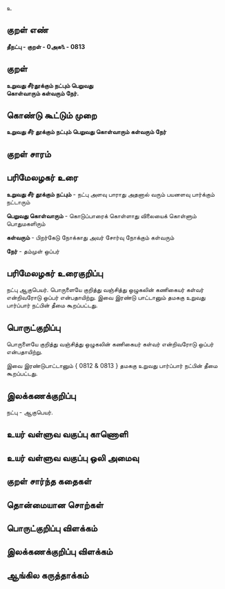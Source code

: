 உ

## குறள் எண் 

**தீநட்பு - குறள் - 0அக௩ - 0813**

## குறள் 

**உறுவது சீர்தூக்கும் நட்பும் பெறுவது  
கொள்வாரும் கள்வரும் நேர்.**

## கொண்டு கூட்டும் முறை

**உறுவது சீர் தூக்கும் நட்பும் பெறுவது கொள்வாரும் கள்வரும் நேர்**

## குறள் சாரம் 


## பரிமேலழகர் உரை

**உறுவது சீர் தூக்கும் நட்பும்** - நட்பு அளவு பாராது அதனால் வரும் பயனளவு பார்க்கும் நட்டாரும் 

**பெறுவது கொள்வாரும்** - கொடுப்பாரைக் கொள்ளாது விலையைக் கொள்ளும் பொதுமகளிரும் 

**கள்வரும்** - பிறர்கேடு நோக்காது அவர் சோர்வு நோக்கும் கள்வரும்

**நேர்** - தம்முள் ஒப்பர்

## பரிமேலழகர் உரைகுறிப்பு   

நட்பு ஆகுபெயர். பொருளையே குறித்து வஞ்சித்து ஒழுகலின் கணிகையர் கள்வர் என்றிவரோடு ஒப்பர் என்பதாயிற்று. இவை இரண்டு பாட்டானும் தமககு உறுவது பார்ப்பார் நட்பின் தீமை கூறப்பட்டது.

## பொருட்குறிப்பு 

பொருளையே குறித்து வஞ்சித்து ஒழுகலின் கணிகையர் கள்வர் என்றிவரோடு ஒப்பர் என்பதாயிற்று. 

இவை இரண்டுபாட்டானும் { 0812 & 0813 } தமககு உறுவது பார்ப்பார் நட்பின் தீமை கூறப்பட்டது.

## இலக்கணக்குறிப்பு  

நட்பு - ஆகுபெயர்.

## உயர் வள்ளுவ வகுப்பு காணொளி


## உயர் வள்ளுவ வகுப்பு ஒலி அமைவு 

 
## குறள் சார்ந்த கதைகள் 


## தொன்மையான சொற்கள்


## பொருட்குறிப்பு விளக்கம்


## இலக்கணக்குறிப்பு விளக்கம்


## ஆங்கில கருத்தாக்கம் 


